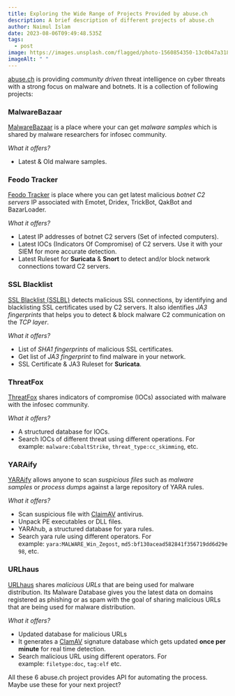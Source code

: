 ```yaml
---
title: Exploring the Wide Range of Projects Provided by abuse.ch
description: A brief description of different projects of abuse.ch
author: Naimul Islam
date: 2023-08-06T09:49:48.535Z
tags:
  - post
image: https://images.unsplash.com/flagged/photo-1560854350-13c0b47a3180?crop=entropy&cs=tinysrgb&fit=max&fm=jpg&ixid=MnwzMDAzMzh8MHwxfHNlYXJjaHwxfHxtYWx3YXJlfGVufDB8fHx8MTY4MTA4ODMyMw&ixlib=rb-4.0.3&q=80&w=1080
imageAlt: " "
---
```

[abuse.ch](https://abuse.ch/) is providing *community driven* threat intelligence on cyber threats with a strong focus on malware and botnets. It is a collection of following projects:

### MalwareBazaar

[MalwareBazaar](https://bazaar.abuse.ch/) is a place where your can get *malware samples* which is shared by malware researchers for infosec community.

*What it offers?*

* Latest & Old malware samples.

### Feodo Tracker

[Feodo Tracker](https://feodotracker.abuse.ch/) is place where you can get latest malicious *botnet C2 servers* IP associated with Emotet, Dridex, TrickBot, QakBot and BazarLoader.

*What it offers?*

* Latest IP addresses of botnet C2 servers (Set of infected computers).
* Latest IOCs (Indicators Of Compromise) of C2 servers. Use it with your SIEM for more accurate detection.
* Latest Ruleset for **Suricata** & **Snort** to detect and/or block network connections toward C2 servers.

### SSL Blacklist

[SSL Blacklist (SSLBL)](https://sslbl.abuse.ch/) detects malicious SSL connections, by identifying and blacklisting SSL certificates used by C2 servers. It also identifies *JA3 fingerprints* that helps you to detect & block malware C2 communication on the *TCP layer*.

*What it offers?*

* List of *SHA1 fingerprints* of malicious SSL certificates.
* Get list of *JA3 fingerprint* to find malware in your network.
* SSL Certificate & JA3 Ruleset for **Suricata**.

### ThreatFox

[ThreatFox](https://threatfox.abuse.ch/) shares indicators of compromise (IOCs) associated with malware with the infosec community.

*What it offers?*

* A structured database for IOCs.
* Search IOCs of different threat using different operations. For example: `malware:CobaltStrike`, `threat_type:cc_skimming`, etc.

### YARAify

[YARAify](https://yaraify.abuse.ch/) allows anyone to scan *suspicious files* such as *malware samples* or *process dumps* against a large repository of YARA rules.

*What it offers?*

* Scan suspicious file with [ClaimAV](https://www.clamav.net/) antivirus.
* Unpack PE executables or DLL files.
* YARAhub, a structured database for yara rules.
* Search yara rule using different operators. For example: `yara:MALWARE_Win_Zegost`, `md5:bf130acead582841f356719dd6d29e98`, etc.

### URLhaus

[URLhaus](https://urlhaus.abuse.ch/) shares *malicious URLs* that are being used for malware distribution. Its Malware Database gives you the latest data on domains registered as phishing or as spam with the goal of sharing malicious URLs that are being used for malware distribution.

*What it offers?*

* Updated database for malicious URLs
* It generates a [ClamAV](https://www.clamav.net/) signature database which gets updated **once per minute** for real time detection.
* Search malicious URL using different operators. For example: `filetype:doc`, `tag:elf` etc.

All these 6 abuse.ch project provides API for automating the process. Maybe use these for your next project?